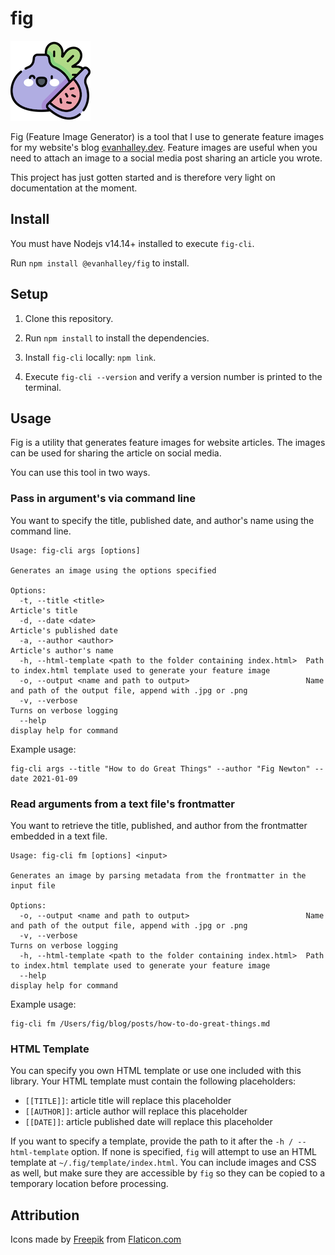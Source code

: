 # fig

![Fig logo](./fig.png)

Fig (Feature Image Generator) is a tool that I use to generate feature images for my website's blog [evanhalley.dev](evanhalley.dev).  Feature images are useful when you need to attach an image to a social media post sharing an article you wrote.

This project has just gotten started and is therefore very light on documentation at the moment.  

## Install

You must have Nodejs v14.14+ installed to execute `fig-cli`.

Run `npm install @evanhalley/fig` to install.

## Setup

1. Clone this repository.

2. Run `npm install` to install the dependencies.

3. Install `fig-cli` locally: `npm link`.

4. Execute `fig-cli --version` and verify a version number is printed to the terminal.

## Usage

Fig is a utility that generates feature images for website articles. The images can be used for sharing the article on social media.

You can use this tool in two ways.

### Pass in argument's via command line

You want to specify the title, published date, and author's name using the command line.

```text
Usage: fig-cli args [options]

Generates an image using the options specified

Options:
  -t, --title <title>                                             Article's title
  -d, --date <date>                                               Article's published date
  -a, --author <author>                                           Article's author's name
  -h, --html-template <path to the folder containing index.html>  Path to index.html template used to generate your feature image
  -o, --output <name and path to output>                          Name and path of the output file, append with .jpg or .png
  -v, --verbose                                                   Turns on verbose logging
  --help                                                          display help for command
```

Example usage:

```
fig-cli args --title "How to do Great Things" --author "Fig Newton" --date 2021-01-09
```

### Read arguments from a text file's frontmatter

You want to retrieve the title, published, and author from the frontmatter embedded in a text file.

```text
Usage: fig-cli fm [options] <input>

Generates an image by parsing metadata from the frontmatter in the input file

Options:
  -o, --output <name and path to output>                          Name and path of the output file, append with .jpg or .png
  -v, --verbose                                                   Turns on verbose logging
  -h, --html-template <path to the folder containing index.html>  Path to index.html template used to generate your feature image
  --help                                                          display help for command
```

Example usage:

```
fig-cli fm /Users/fig/blog/posts/how-to-do-great-things.md 
```

### HTML Template

You can specify you own HTML template or use one included with this library.  Your HTML template must contain the following placeholders:

* `[[TITLE]]`: article title will replace this placeholder
* `[[AUTHOR]]`: article author will replace this placeholder
* `[[DATE]]`: article published date will replace this placeholder

If you want to specify a template, provide the path to it after the `-h / --html-template` option.  If none is specified, `fig` will attempt to use an HTML template at `~/.fig/template/index.html`.  You can include images and CSS as well, but make sure they are accessible by `fig` so they can be copied to a temporary location before processing.

## Attribution

Icons made by [Freepik](https://www.freepik.com)</a> from [Flaticon.com](https://www.flaticon.com/)